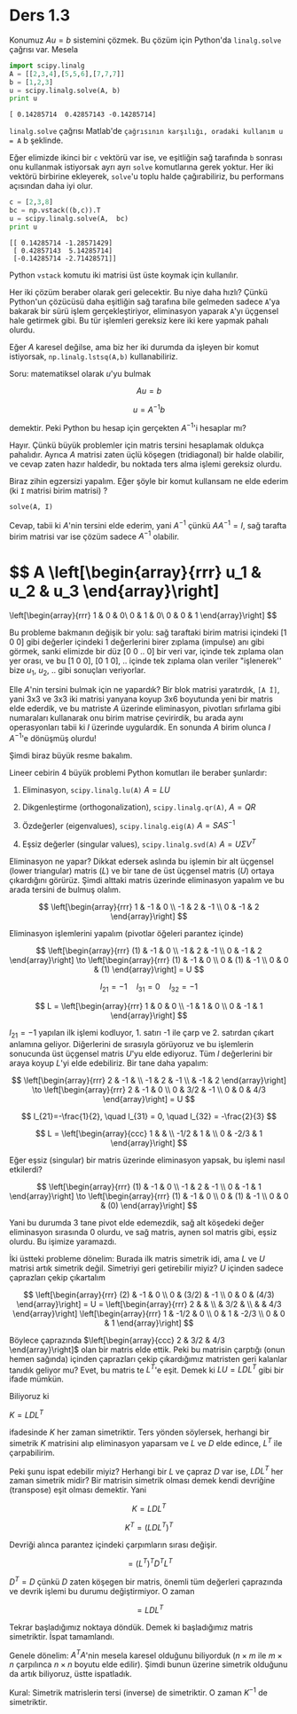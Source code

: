 # Ders 1.3

Konumuz $Au = b$ sistemini çözmek. Bu çözüm için Python'da
`linalg.solve` çağrısı var. Mesela

```python
import scipy.linalg
A = [[2,3,4],[5,5,6],[7,7,7]]
b = [1,2,3]
u = scipy.linalg.solve(A, b)
print u
```

```
[ 0.14285714  0.42857143 -0.14285714]
```

`linalg.solve` çağrısı Matlab'de `` çağrısının karşılığı,
oradaki kullanım u = A `` b şeklinde. 

Eğer elimizde ikinci bir `c` vektörü var ise, ve eşitliğin sağ
tarafında `b` sonrası onu kullanmak istiyorsak ayrı ayrı `solve`
komutlarına gerek yoktur. Her iki vektörü birbirine ekleyerek,
`solve`'u toplu halde çağırabiliriz, bu performans açısından daha iyi
olur. 

```python
c = [2,3,8]
bc = np.vstack((b,c)).T
u = scipy.linalg.solve(A,  bc)
print u
```

```
[[ 0.14285714 -1.28571429]
 [ 0.42857143  5.14285714]
 [-0.14285714 -2.71428571]]
```

Python `vstack` komutu iki matrisi üst üste koymak için kullanılır.

Her iki çözüm beraber olarak geri gelecektir. Bu niye daha hızlı? Çünkü
Python'un çözücüsü daha eşitliğin sağ tarafına bile gelmeden sadece
`A`'ya bakarak bir sürü işlem gerçekleştiriyor, eliminasyon yaparak
`A`'yı üçgensel hale getirmek gibi. Bu tür işlemleri gereksiz kere iki
kere yapmak pahalı olurdu.

Eğer $A$ karesel değilse, ama biz her iki durumda da işleyen bir komut
istiyorsak, `np.linalg.lstsq(A,b)` kullanabiliriz. 

Soru: matematiksel olarak $u$'yu bulmak 

$$ Au = b $$

$$ u = A^{-1}b $$

demektir. Peki Python bu hesap için gerçekten $A^{-1}$'i hesaplar mı?

Hayır. Çünkü büyük problemler için matris tersini hesaplamak oldukça
pahalıdır. Ayrıca $A$ matrisi zaten üçlü köşegen (tridiagonal) bir halde
olabilir, ve cevap zaten hazır haldedir, bu noktada ters alma işlemi
gereksiz olurdu. 

Biraz zihin egzersizi yapalım. Eğer şöyle bir komut kullansam ne elde
ederim (ki `I` matrisi birim matrisi) ?

```python
solve(A, I)
```

Cevap, tabii ki $A$'nin tersini elde ederim, yani $A^{-1}$ çünkü $AA^{-1} =I$,
sağ tarafta birim matrisi var ise çözüm sadece $A^{-1}$ olabilir.

$$ 
A 
\left[\begin{array}{rrr}
u_1 & u_2 & u_3
\end{array}\right]
=
\left[\begin{array}{rrr}
1 & 0 & 0\\
0 & 1 & 0\\
0 & 0 & 1
\end{array}\right]
$$

Bu probleme bakmanın değişik bir yolu: sağ taraftaki birim matrisi içindeki
[1 0 0] gibi değerler içindeki 1 değerlerini birer zıplama (impulse) anı
gibi görmek, sanki elimizde bir düz [0 0 .. 0] bir veri var, içinde tek
zıplama olan yer orası, ve bu [1 0 0], [0 1 0], .. içinde tek zıplama olan
veriler "işlenerek'' bize $u_1$, $u_2$, .. gibi sonuçları veriyorlar. 

Elle $A$'nin tersini bulmak için ne yapardık? Bir blok matrisi yaratırdık,
`[A İ]`, yani 3x3 ve 3x3 iki matrisi yanyana koyup 3x6 boyutunda yeni
bir matris elde ederdik, ve bu matriste $A$ üzerinde eliminasyon, pivotları
sıfırlama gibi numaraları kullanarak onu birim matrise çevirirdik, bu arada
aynı operasyonları tabii ki $I$ üzerinde uygulardık. En sonunda $A$ birim
olunca $I$ $A^{-1}$'e dönüşmüş olurdu!

Şimdi biraz büyük resme bakalım. 

Lineer cebirin 4 büyük problemi Python komutları ile beraber şunlardır:

1) Eliminasyon, 
`scipy.linalg.lu(A)` $A = LU$

2) Dikgenleştirme (orthogonalization), 
`scipy.linalg.qr(A)`, $A = QR$

3) Özdeğerler (eigenvalues), 
`scipy.linalg.eig(A)` $A = SAS^{-1}$

4) Eşsiz değerler (singular values), 
`scipy.linalg.svd(A)` $A = U \Sigma V^{T}$

Eliminasyon ne yapar? Dikkat edersek aslında bu işlemin bir alt üçgensel
(lower triangular) matris ($L$) ve bir tane de üst üçgensel matris ($U$)
ortaya çıkardığını görürüz. Şimdi alttaki matris üzerinde eliminasyon
yapalım ve bu arada tersini de bulmuş olalım. 

$$
\left[\begin{array}{rrr}
1 & -1 & 0 \\
-1 & 2 & -1 \\
0 & -1 & 2 
\end{array}\right]
$$

Eliminasyon işlemlerini yapalım (pivotlar öğeleri parantez içinde)

$$
\left[\begin{array}{rrr}
(1) & -1 & 0 \\
-1 & 2 & -1 \\
0 & -1 & 2
\end{array}\right]
\to
\left[\begin{array}{rrr}
(1) & -1 & 0 \\
0 & (1) & -1 \\
0 & 0 & (1)
\end{array}\right] = U
$$

$$ l_{21} = -1 \quad l_{31} = 0 \quad l_{32} = -1 $$

$$
L = \left[\begin{array}{rrr}
1 & 0 & 0 \\ -1 & 1 & 0 \\ 0 & -1 & 1
\end{array}\right]
$$

$l_{21} = -1$ yapılan ilk işlemi kodluyor, 1. satırı -1 ile çarp ve
2. satırdan çıkart anlamına geliyor. Diğerlerini de sırasıyla görüyoruz ve
bu işlemlerin sonucunda üst üçgensel matris $U$'yu elde ediyoruz. Tüm $l$
değerlerini bir araya koyup $L$'yi elde edebiliriz. Bir tane daha yapalım:

$$
\left[\begin{array}{rrr}
2 & -1 & \\ -1 & 2 & -1 \\ & -1 & 2
\end{array}\right]
\to
\left[\begin{array}{rrr}
2 & -1 & 0 \\ 0 & 3/2 & -1 \\ 0 & 0 & 4/3
\end{array}\right] = U
$$

$$ l_{21}=-\frac{1}{2}, \quad
l_{31} = 0, \quad
l_{32} = -\frac{2}{3}
$$

$$ L =
\left[\begin{array}{ccc}
1 &  &  \\ -1/2 & 1 &  \\ 0 & -2/3 & 1
\end{array}\right] 
$$


Eğer eşsiz (singular) bir matris üzerinde eliminasyon yapsak, bu işlemi
nasıl etkilerdi? 

$$
\left[\begin{array}{rrr}
(1) & -1 & 0 \\ -1 & 2 & -1 \\ 0 & -1 & 1
\end{array}\right]
\to
\left[\begin{array}{rrr}
(1) & -1 & 0 \\ 0 & (1) & -1 \\ 0 & 0 & (0)
\end{array}\right] 
$$

Yani bu durumda 3 tane pivot elde edemezdik, sağ alt köşedeki değer
eliminasyon sırasında 0 olurdu, ve sağ matris, aynen sol matris gibi, eşsiz
olurdu. Bu işimize yaramazdı. 

İki üstteki probleme dönelim: Burada ilk matris simetrik idi, ama $L$ ve $U$
matrisi artık simetrik değil. Simetriyi geri getirebilir miyiz? $U$ içinden
sadece çaprazları çekip çıkartalım

$$
\left[\begin{array}{rrr}
(2) & -1 & 0 \\
0 & (3/2) & -1 \\
0 & 0 & (4/3)
\end{array}\right] = U =
\left[\begin{array}{rrr}
2 & & \\ & 3/2 & \\ & & 4/3
\end{array}\right] 
\left[\begin{array}{rrr}
1 & -1/2 & 0 \\ 0 & 1 & -2/3 \\ 0 & 0 & 1
\end{array}\right]
$$


Böylece çaprazında
$\left[\begin{array}{ccc} 2 & 3/2 & 4/3 \end{array}\right]$ olan bir matris
elde ettik. Peki bu matrisin çarptığı (onun hemen sağında) içinden
çaprazları çekip çıkardığımız matristen geri kalanlar tanıdık geliyor mu?
Evet, bu matris te $L^T$'e eşit. Demek ki $LU = LDL^T$ gibi bir ifade
mümkün.

Biliyoruz ki 

$K = LDL^T$

ifadesinde $K$ her zaman simetriktir. Ters yönden söylersek, herhangi bir
simetrik $K$ matrisini alıp eliminasyon yaparsam ve $L$ ve $D$ elde edince,
$L^T$ ile çarpabilirim. 

Peki şunu ispat edebilir miyiz? Herhangi bir $L$ ve çapraz $D$ var ise,
$LDL^T$ her zaman simetrik midir? Bir matrisin simetrik olması demek
kendi devriğine (transpose) eşit olması demektir. Yani 

$$ K = LDL^T $$

$$ K^T = (LDL^T)^T $$

Devriği alınca parantez içindeki çarpımların sırası değişir.

$$ = (L^T)^TD^TL^T $$

$D^T = D$ çünkü $D$ zaten köşegen bir matris, önemli tüm değerleri
çaprazında ve devrik işlemi bu durumu değiştirmiyor. O zaman

$$ = LDL^T $$ 

Tekrar başladığımız noktaya döndük. Demek ki başladığımız matris
simetriktir. İspat tamamlandı. 

Genele dönelim: $A^TA$'nin mesela karesel olduğunu biliyorduk ($n \times m$ ile
$m \times n$ çarpılınca $n \times n$ boyutu elde edilir). Şimdi bunun üzerine
simetrik olduğunu da artık biliyoruz, üstte ispatladık.

Kural: Simetrik matrislerin tersi (inverse) de simetriktir. O zaman
$K^{-1}$ de simetriktir. 









